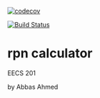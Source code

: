 
[![codecov](https://codecov.io/gh/abbasaa/csprag-w19-rpn/branch/master/graph/badge.svg)](https://codecov.io/gh/abbasaa/csprag-w19-rpn)

[![Build Status](https://travis-ci.org/abbasaa/csprag-w19-rpn.svg?branch=master)](https://travis-ci.org/abbasaa/csprag-w19-rpn)

rpn calculator
===============

EECS 201

by Abbas Ahmed
